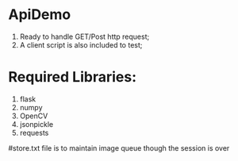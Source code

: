 # ApiDemo
1. Ready to handle GET/Post http request;
2. A client script is also included to test;

# Required Libraries:
1. flask
2. numpy
3. OpenCV
4. jsonpickle
5. requests

#store.txt file is to maintain image queue though the session is over 
